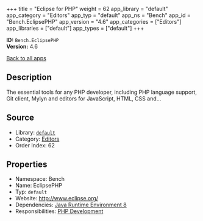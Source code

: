 ﻿+++
title = "Eclipse for PHP"
weight = 62
app_library = "default"
app_category = "Editors"
app_typ = "default"
app_ns = "Bench"
app_id = "Bench.EclipsePHP"
app_version = "4.6"
app_categories = ["Editors"]
app_libraries = ["default"]
app_types = ["default"]
+++

**ID:** `Bench.EclipsePHP`  
**Version:** 4.6  
<!--more-->

[Back to all apps](/apps/)

## Description
The essential tools for any PHP developer, including PHP language support,
Git client, Mylyn and editors for JavaScript, HTML, CSS and...

## Source

* Library: [`default`](/app_libraries/default)
* Category: [Editors](/app_categories/editors)
* Order Index: 62

## Properties

* Namespace: Bench
* Name: EclipsePHP
* Typ: `default`
* Website: <http://www.eclipse.org/>
* Dependencies: [Java Runtime Environment 8](/apps/Bench.JRE8)
* Responsibilities: [PHP Development](/apps/Bench.Group.PHPDevelopment)

